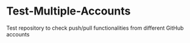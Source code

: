# Test-Multiple-Accounts
Test repository to check push/pull functionalities from different GitHub accounts
